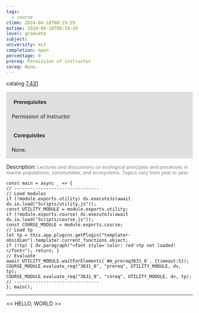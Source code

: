 ```yaml
---
tags:
  - course
ctime: 2024-04-18T00:19:29
mstime: 2024-04-18T00:19:29
level: graduate
subject: 
university: mit
completion: open
percentage: 0
prereq: Permission of instructor
coreq: None.
---
```


catalog [7.431](http://student.mit.edu/catalog/m7a.html#7.431)

<span style="display: block; padding: 15px; background-color: rgb(100, 100, 100, 0.2);"><font id="m_prereq3631_0" style="display: block; font-family: Arial, sans-serif; font-weight: bold; padding: 5px">Prerequisites</font><br><span id="prereq3631_0">Permission of instructor</span></span>
<span style="display: block; padding: 15px; background-color: rgb(100, 100, 100, 0.2);"><font id="m_coreq3631_0" style="display: block; font-family: Arial, sans-serif; font-weight: bold; padding: 5px">Corequisites</font><br><span id="coreq3631_0">None.</span></span>

<font style="">Description:</font>
<font style="color: grey; font-size: 0.8rem;">Lectures and discussions on ecological principles and processes in marine populations, communities, and ecosystems. Topics vary from year to year.</font>

```dataviewjs
const main = async _ => {
// --------------------------------
// Load modules
if (!module.exports.utility) dv.executeJs(await dv.io.load("Scripts/utility.js"));
const UTILITY_MODULE = module.exports.utility;
if (!module.exports.course) dv.executeJs(await dv.io.load("Scripts/course.js"));
const COURSE_MODULE = module.exports.course;
// Load tp
let tp = this.app.plugins.getPlugin("templater-obsidian").templater.current_functions_object;
if (!tp) { dv.paragraph("<font style='color: red'>tp not loaded!</font>"); return; }
// Evaluate
await UTILITY_MODULE.waitForElements(`#m_prereq3631_0`, {timeout:5});
COURSE_MODULE.evaluate_req("3631_0", "prereq", UTILITY_MODULE, dv, tp);
COURSE_MODULE.evaluate_req("3631_0", "coreq", UTILITY_MODULE, dv, tp);
// --------------------------------
}; main();
```

---

<< HELLO, WORLD >>
